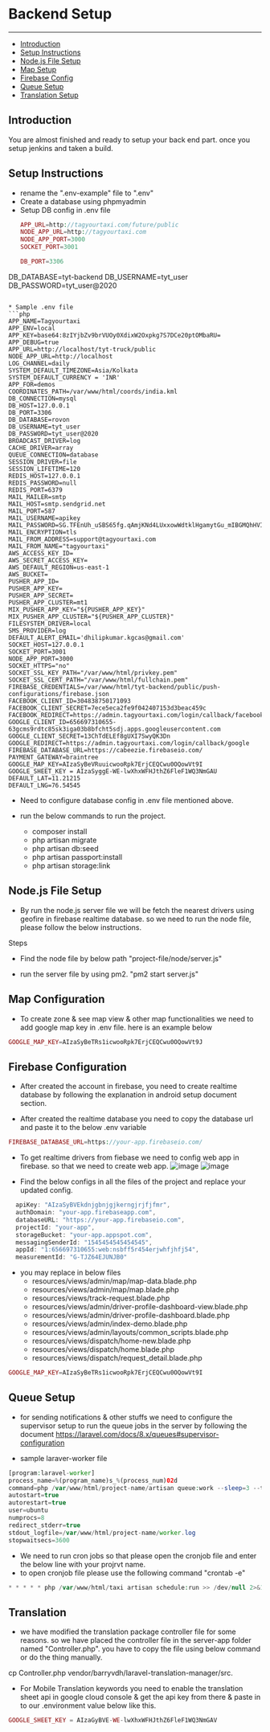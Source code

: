 # Backend Setup

---

- [Introduction](#section-1)
- [Setup Instructions](#section-2)
- [Node.js File Setup](#section-3)
- [Map Setup](#section-4)
- [Firebase Config](#section-5)
- [Queue Setup](#section-6)
- [Translation Setup](#section-7)


<a name="section-1"></a>
## Introduction
You are almost finished and ready to setup your back end part. once you setup jenkins and taken a build.

<a name="section-2"></a>
## Setup Instructions

* rename the ".env-example" file to ".env"
* Create a database using phpmyadmin
* Setup DB config in .env file
    ```php
    APP_URL=http://tagyourtaxi.com/future/public
    NODE_APP_URL=http://tagyourtaxi.com
    NODE_APP_PORT=3000
    SOCKET_PORT=3001
    ```
   ```php
   DB_PORT=3306
DB_DATABASE=tyt-backend
DB_USERNAME=tyt_user
DB_PASSWORD=tyt_user@2020

   ```

   * Sample .env file
   ```php
APP_NAME=Tagyourtaxi
APP_ENV=local
APP_KEY=base64:8zIYjbZv9brVUOy0XdixW2Oxpkg7S7DCe20ptOMbaRU=
APP_DEBUG=true
APP_URL=http://localhost/tyt-truck/public
NODE_APP_URL=http://localhost
LOG_CHANNEL=daily
SYSTEM_DEFAULT_TIMEZONE=Asia/Kolkata
SYSTEM_DEFAULT_CURRENCY = 'INR'
APP_FOR=demos
COORDINATES_PATH=/var/www/html/coords/india.kml
DB_CONNECTION=mysql
DB_HOST=127.0.0.1
DB_PORT=3306
DB_DATABASE=rovon
DB_USERNAME=tyt_user
DB_PASSWORD=tyt_user@2020
BROADCAST_DRIVER=log
CACHE_DRIVER=array
QUEUE_CONNECTION=database
SESSION_DRIVER=file
SESSION_LIFETIME=120
REDIS_HOST=127.0.0.1
REDIS_PASSWORD=null
REDIS_PORT=6379
MAIL_MAILER=smtp
MAIL_HOST=smtp.sendgrid.net
MAIL_PORT=587
MAIL_USERNAME=apikey
MAIL_PASSWORD=SG.TFEnUh_uSBS65fg.qAmjKNd4LUxxowWdtklHgamytGu_mIBGMQhHVINFZiY
MAIL_ENCRYPTION=tls
MAIL_FROM_ADDRESS=support@tagyourtaxi.com
MAIL_FROM_NAME="tagyourtaxi"
AWS_ACCESS_KEY_ID=
AWS_SECRET_ACCESS_KEY=
AWS_DEFAULT_REGION=us-east-1
AWS_BUCKET=
PUSHER_APP_ID=
PUSHER_APP_KEY=
PUSHER_APP_SECRET=
PUSHER_APP_CLUSTER=mt1
MIX_PUSHER_APP_KEY="${PUSHER_APP_KEY}"
MIX_PUSHER_APP_CLUSTER="${PUSHER_APP_CLUSTER}"
FILESYSTEM_DRIVER=local
SMS_PROVIDER=log
DEFAULT_ALERT_EMAIL='dhilipkumar.kgcas@gmail.com'
SOCKET_HOST=127.0.0.1
SOCKET_PORT=3001
NODE_APP_PORT=3000
SOCKET_HTTPS="no"
SOCKET_SSL_KEY_PATH="/var/www/html/privkey.pem"
SOCKET_SSL_CERT_PATH="/var/www/html/fullchain.pem"
FIREBASE_CREDENTIALS=/var/www/html/tyt-backend/public/push-configurations/firebase.json
FACEBOOK_CLIENT_ID=304838750171093
FACEBOOK_CLIENT_SECRET=7ece5eca2fe9f042407153d3beac459c
FACEBOOK_REDIRECT=https://admin.tagyourtaxi.com/login/callback/facebook
GOOGLE_CLIENT_ID=656697310655-63gcms9rdtc85sk3iga03b8bfcht5sdj.apps.googleusercontent.com
GOOGLE_CLIENT_SECRET=13ChTdELEf8gUXI7SwyQK3Dn
GOOGLE_REDIRECT=https://admin.tagyourtaxi.com/login/callback/google
FIREBASE_DATABASE_URL=https://cabeezie.firebaseio.com/
PAYMENT_GATEWAY=braintree
GOOGLE_MAP_KEY=AIzaSyBeVRuuicwooRpk7ErjCEQCwu0OQowVt9I
GOOGLE_SHEET_KEY = AIzaSyggE-WE-lwXhxWFHJthZ6FleF1WQ3NmGAU
DEFAULT_LAT=11.21215
DEFAULT_LNG=76.54545
   ```

* Need to configure database config in .env file mentioned above.

* run the below commands to run the project.

    * composer install
    * php artisan migrate
    * php artisan db:seed
    * php artisan passport:install
    * php artisan storage:link

<a name="section-3"></a>
## Node.js File Setup

* By run the node.js server file we will be fetch the nearest drivers using geofire in firebase realtime database. so we need to run the node file, please follow the below instructions.

Steps

* Find the node file by below path
    "project-file/node/server.js"

* run the server file by using pm2. "pm2 start server.js"

<a name="section-4"></a>
## Map Configuration

* To create zone & see map view  & other map functionalities we need to add google map key in .env file. here is an example below
```php
GOOGLE_MAP_KEY=AIzaSyBeTRs1icwooRpk7ErjCEQCwu0OQowVt9J
```

<a name="section-5"></a>
## Firebase Configuration

* After created the account in firebase, you need to create realtime database by following the explanation in android setup document section. 

* After created the realtime database you need to copy the database url and paste it to the below .env variable
```php
FIREBASE_DATABASE_URL=https://your-app.firebaseio.com/
```

* To get realtime drivers from fiebase we need to config web app in firebase. so that we need to create web app.
![image](../../images/user-manual-docs/firebase-create-web-app.png)
![image](../../images/user-manual-docs/firebase-web-config.png)


* Find the below configs in all the files of the project and replace your updated config.
```javascript
  apiKey: "AIzaSyBVEkdnjgbnjgjkerngjrjfjfmr",
  authDomain: "your-app.firebaseapp.com",
  databaseURL: "https://your-app.firebaseio.com",
  projectId: "your-app",
  storageBucket: "your-app.appspot.com",
  messagingSenderId: "1545454545454545",
  appId: "1:656697310655:web:nsbff5r454erjwhfjhfj54",
  measurementId: "G-TJZ64EJUNJB0"

```

* you may replace in below files
    * resources/views/admin/map/map-data.blade.php
    * resources/views/admin/map/map.blade.php
    * resources/views/track-request.blade.php
    * resources/views/admin/driver-profile-dashboard-view.blade.php
    * resources/views/admin/driver-profile-dashboard.blade.php
    * resources/views/admin/index-demo.blade.php
    * resources/views/admin/layouts/common_scripts.blade.php
    * resources/views/dispatch/home-new.blade.php
    * resources/views/dispatch/home.blade.php
    * resources/views/dispatch/request_detail.blade.php
```php
GOOGLE_MAP_KEY=AIzaSyBeTRs1icwooRpk7ErjCEQCwu0OQowVt9I
```

<a name="section-6"></a>
## Queue Setup

* for sending notifications & other stuffs we need to configure the supervisor setup to run the queue jobs in the server by following the document https://laravel.com/docs/8.x/queues#supervisor-configuration

* sample laraver-worker file

```php
[program:laravel-worker]
process_name=%(program_name)s_%(process_num)02d
command=php /var/www/html/project-name/artisan queue:work --sleep=3 --tries=3
autostart=true
autorestart=true
user=ubuntu
numprocs=8
redirect_stderr=true
stdout_logfile=/var/www/html/project-name/worker.log
stopwaitsecs=3600

```
* We need to run cron jobs so that please open the cronjob file and enter the below line with your projrvt name.
* to open cronjob file please use the following command "crontab -e"

```php
* * * * * php /var/www/html/taxi artisan schedule:run >> /dev/null 2>&1
```

<a name="section-7"></a>
## Translation

* we have modified the translation package controller file for some reasons. so we have placed the controller file in the server-app folder named "Controller.php". you have to copy the file using below command or do the thing manually.

cp  Controller.php vendor/barryvdh/laravel-translation-manager/src. 

* For Mobile Translation keywords you need to enable the translation sheet api in google cloud console & get the api key from there & paste in to our .environment value below like this.

```php
GOOGLE_SHEET_KEY = AIzaGyBVE-WE-lwXhxWFHJthZ6FleF1WQ3NmGAV
```